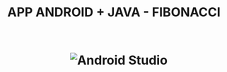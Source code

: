 # APP ANDROID + JAVA -  FIBONACCI

<br>
<h1 align="center">
  <p>
    <img src="https://github.com/IvBanzaga/WebTablaFibonacci/blob/master/img/captura.png" alt="Android Studio"/>
  </p>
</h1>
<br>
<br>


<ol>
  <!--<li><a href="https://dbdocs.io/ivan.cpweb/urbanManager" target="_blank">Documentación Base de datos de UrbanManager</a></li>-->
</ol>

<br>
<p>
</p>
<br>
